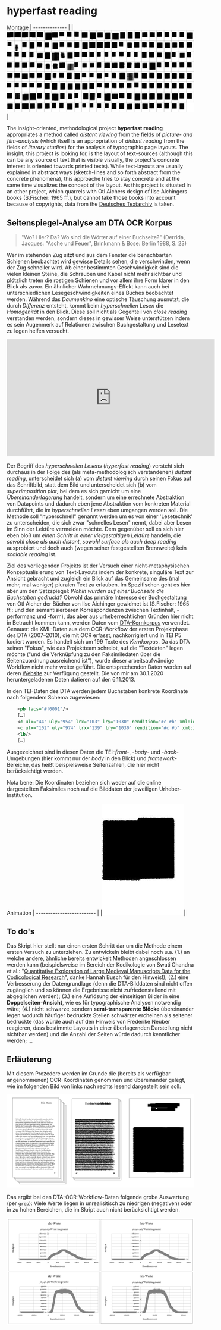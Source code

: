 # hyperfast reading

Montage
| -------------- |
|![hyperfast reading 199 texts of the DTA Kernkorpus](Alle_Bilder_Montage.jpg)|

The insight-oriented, methodological project **hyperfast reading** appropriates a method called *distant viewing* from the fields of *picture- and film-analysis* (which itself is an appropriation of *distant reading* from the fields of *literary studies*) for the analysis of typographic page layouts. The insight, this project is looking for, is the layout of text-sources (although this can be any source of text that is visible visually, the project's concrete interest is oriented towards printed texts). While text-layouts are usually explained in abstract ways (sketch-lines and so forth abstract from the concrete phenomena), this approache tries to stay concrete and at the same time visualizes the concept of the layout. As this project is situated in an other project, which quarrels with Otl Aichers design of Ilse Aichingers books (S.Fischer: 1965 ff.), but cannot take those books into account because of copyrights, data from the [Deutsches Textarchiv](https://github.com/deutschestextarchiv) is taken.

## Seitenspiegel-Analyse am DTA OCR Korpus

> "Wo? Hier? Da? Wo sind die Wörter auf einer Buchseite?" (Derrida, Jacques: "Asche und Feuer", Brinkmann & Bose: Berlin 1988, S. 23)

Wer im stehenden Zug sitzt und aus dem Fenster die benachbarten Schienen beobachtet wird gewisse Details sehen, die verschwinden, wenn der Zug schneller wird. Ab einer bestimmten Geschwindigkeit sind die vielen kleinen Steine, die Schrauben und Kabel nicht mehr sichtbar und plötzlich treten die rostigen Schienen und vor allem ihre Form klarer in den Blick als zuvor. Ein ähnlicher Wahrnehmungs-Effekt kann auch bei unterschiedlichen Lesegeschwindigkeiten eines Buches beobachtet werden. Während das *Daumenkino* eine optische Täuschung ausnutzt, die durch *Differenz* entsteht, kommt beim *hyperschnellen Lesen* die *Homogenität* in den Blick. Diese soll nicht als Gegenteil von *close reading* verstanden werden, sondern dieses in gewisser Weise unterstützen indem es sein Augenmerk auf Relationen zwischen Buchgestaltung und Lesetext zu legen helfen versucht.

<iframe width="560" height="315" src="https://www.youtube.com/embed/5MEQ845JRUQ" frameborder="0" allow="accelerometer; autoplay; clipboard-write; encrypted-media; gyroscope; picture-in-picture"></iframe>

Der Begriff des *hyperschnellen Lesens* (*hyperfast reading*) versteht sich durchaus in der Folge des (als meta-methodologisch verstandenen) *distant reading*, unterscheidet sich (a) vom *distant viewing* durch seinen Fokus auf das Schriftbild, statt dem Bild und unterscheidet sich (b) vom *superimposition plot*, bei dem es sich garnicht um eine *Übereinanderlagerung* handelt, sondern um eine errechnete Abstraktion von Datapoints und dadurch eben jene Abstraktion vom konkreten Material durchführt, die im *hyperschnellen Lesen* eben umgangen werden soll. Die Methode soll "hyperschnell" genannt werden um es von einer 'Lesetechnik' zu unterscheiden, die sich zwar "schnelles Lesen" nennt, dabei aber Lesen im Sinn der Lektüre vermeiden möchte. Dem gegenüber soll es sich hier eben bloß um *einen Schritt in einer vielgestaltigen Lektüre* handeln, die *sowohl close als auch distant*, *sowohl surface als auch deep reading* ausprobiert und doch auch (wegen seiner festgestellten Brennweite) kein *scalable reading* ist.

Ziel des vorliegenden Projekts ist der Versuch einer nicht-metaphysischen Konzeptualisierung von Text-Layouts indem der konkrete, singuläre Text zur Ansicht gebracht und zugleich ein Blick auf das Gemeinsame des (mal mehr, mal weniger) pluralen Text zu erlauben. Im Spezifischen geht es hier aber um den Satzspiegel: *Wohin wurden auf einer Buchseite die Buchstaben gedruckt?* Obwohl das primäre Interesse der Buchgestaltung von Otl Aicher der Bücher von Ilse Aichinger gewidmet ist (S.Fischer: 1965 ff.: und den semantisierbaren Korrespondenzen zwischen Textinhalt, -performanz und -form), das aber aus urheberrechtlichen Gründen hier nicht in Betracht kommen kann, werden Daten vom [DTA-Kernkorpus](https://deutschestextarchiv.de) verwendet. Genauer: die XML-Daten aus dem OCR-Workflow der ersten Projektphase des DTA (2007–2010), die mit OCR erfasst, nachkorrigiert und in TEI P5 kodiert wurden. Es handelt sich um 199 Texte des *Kernkorpus*. Da das DTA seinen "Fokus", wie das Projektteam schreibt, auf die "Textdaten" legen möchte ("und die Verknüpfung zu den Faksimiledaten über die Seitenzuordnung ausreichend ist"), wurde dieser arbeitsaufwändige Workflow nicht mehr weiter geführt. Die entsprechenden Daten werden auf deren [Website](https://deutschestextarchiv.de/download#ocr) zur Verfügung gestellt. Die von mir am 30.1.2020 heruntergeladenen Daten datieren auf den 6.11.2013.

In den TEI-Daten des DTA werden jedem Buchstaben konkrete Koordinate nach folgendem Schema zugewiesen:

```xml
	<pb facs="#f0001"/>
	[…]
	<c ulx="44" uly="954" lrx="103" lry="1030" rendition="#c #b" xml:id="c1">R</c>
	<c ulx="102" uly="974" lrx="139" lry="1030" rendition="#c #b" xml:id="c2">u</c>
    <lb/>
	[…]
```

Ausgezeichnet sind in diesen Daten die TEI-*front*-, -*body*- und -*back*-Umgebungen (hier kommt nur der *body* in den Blick) und *framework*-Bereiche, das heißt beispielsweise Seitenzahlen, die hier nicht berücksichtigt werden.

Nota bene: Die Koordinaten beziehen sich weder auf die online dargestellten Faksimiles noch auf die Bilddaten der jeweiligen Urheber-Institution.

Animation
| ------------------------- |
|![hyperfastreading_DTA Kernkorpus](Alle_Bilder_Animation.gif)|

## To do's

Das Skript hier stellt nur einen ersten Schritt dar um die Methode einem ersten Versuch zu unterziehen. Zu entwickeln bleibt dabei noch u.a. (1.) an welche andere, ähnliche bereits entwickelt Methoden angeschlossen werden kann (beispielsweise im Bereich der Kodikologie von Swati Chandna et al.: "[Quantitative Exploration of Large Medieval Manuscripts Data for the Codicological Research](http://doi.org/10.1109/ldav.2016.7874306)", danke Hannah Busch für den Hinweis!); (2.) eine Verbesserung der Datengrundlage (denn die DTA-Bilddaten sind nicht offen zugänglich und so können die Ergebnisse nicht zufriedenstellend mit abgeglichen werden); (3.) eine Auflösung der einseitigen Bilder in eine **Doppelseiten-Ansicht**, wie es für typographische Analysen notwendig wäre; (4.) nicht schwarze, sondern **semi-transparente Blöcke** übereinander legen wodurch häufiger bedruckte Stellen schwärzer ercheinen als seltener bedruckte (das würde auch auf den Hinweis von Frederike Neuber reagieren, dass bestimmte Layouts in einer überlagernden Darstellung nicht sichtbar werden) und die Anzahl der Seiten würde dadurch kenntlicher werden; …


## Erläuterung

Mit diesem Prozedere werden im Grunde die (bereits als verfügbar angenommenen) OCR-Koordinaten genommen und übereinander gelegt, wie im folgenden Bild von links nach rechts lesend dargestellt sein soll:

![How to](howto.jpg)

Das ergibt bei den DTA-OCR-Workflow-Daten folgende grobe Auswertung (per `grep`): Viele Werte liegen in unrealisitisch zu niedrigen (negativen) oder in zu hohen Bereichen, die im Skript auch nicht berücksichtigt werden.

![grobe Auswertung, statistisch per grep](auswertunggrep.jpg)

